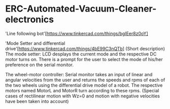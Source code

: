 # ERC-Automated-Vacuum-Cleaner-electronics

'Line following bot'[https://www.tinkercad.com/things/bgIEer8z0oY]




'Mode Setter and differential drive'[https://www.tinkercad.com/things/4bE99C3nQTb]
(Short description)
The mode setter:
  LCD desplays the current mode and the respective DC motor turns on.
  There is a prompt for the user to select the mode of his/her preference on the serial monitor.
  
The wheel-motor controller:
  Serial monitor takes an input of linear and angular velocities from the user and returns
  the speeds and rpms of each of the two wheels using the differential drive model of a robot.
  The respective motors named MotorL and MotorR turn according to these rpms.
  (Special cases of rectilinear motion with Wz=0 and motion with negative velocities have been taken into account)

